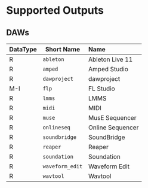 
# Supported Outputs
## DAWs
| DataType | Short Name | Name |
| --- | --- | :--- |
| R | ```ableton``` | Ableton Live 11 |
| R | ```amped``` | Amped Studio |
| R | ```dawproject``` | dawproject |
| M-I | ```flp``` | FL Studio |
| R | ```lmms``` | LMMS |
| R | ```midi``` | MIDI |
| R | ```muse``` | MusE Sequencer |
| R | ```onlineseq``` | Online Sequencer |
| R | ```soundbridge``` | SoundBridge |
| R | ```reaper``` | Reaper |
| R | ```soundation``` | Soundation |
| R | ```waveform_edit``` | Waveform Edit |
| R | ```wavtool``` | Wavtool |